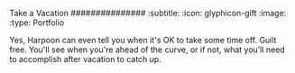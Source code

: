 Take a Vacation
###############
:subtitle:
:icon: glyphicon-gift
:image: 
:type: Portfolio

Yes, Harpoon can even tell you when it's OK to take some time off. Guilt free. You'll see when you're ahead of the curve, or if not, what you’ll need to accomplish after vacation to catch up.
